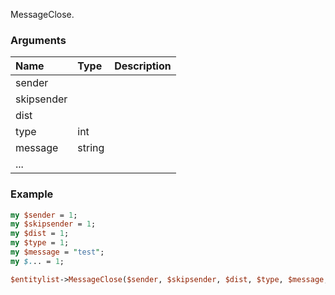 MessageClose.
### Arguments
**Name**|**Type**|**Description**
:---|:---|:---
sender||
skipsender||
dist||
type|int|
message|string|
...||

### Example

```perl
my $sender = 1;
my $skipsender = 1;
my $dist = 1;
my $type = 1;
my $message = "test";
my $... = 1;

$entitylist->MessageClose($sender, $skipsender, $dist, $type, $message, $...); # Returns void
```